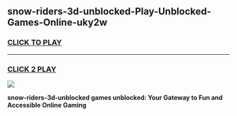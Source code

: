 
## snow-riders-3d-unblocked-Play-Unblocked-Games-Online-uky2w
<h3>
<a href="https://premium76.site?title=snow-riders-3d-unblocked&ref=25A">CLICK TO PLAY</a></h3>
<hr>

<h3>
<a href="https://premium76.site?title=snow-riders-3d-unblocked&ref=25A">CLICK 2 PLAY</a>
  
</h3>

<a href="https://premium76.site?title=snow-riders-3d-unblocked&ref=25A"><img src="https://clearcache.store/games.png"></a>


**snow-riders-3d-unblocked games unblocked: Your Gateway to Fun and Accessible Online Gaming**
